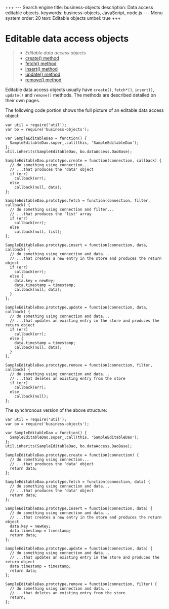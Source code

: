 +++
--- Search engine
title:        business-objects
description:  Data access editable objects.
keywords:     business-objects, JavaScript, node.js
--- Menu system
order:        20
text:         Editable objects
umbel:        true
+++

# Editable data access objects

> * _Editable data access objects_
> * [create() method](editable/create)
> * [fetch() method](editable/fetch)
> * [insert() method](editable/insert)
> * [update() method](editable/update)
> * [remove() method](editable/remove)

Editable data access objects usually have `create()`, `fetch*()`, `insert()`, `update()`
and `remove()` methods. The methods are described detailed on their own pages.

The following code portion shows the full picture of an editable data access object: 

```
var util = require('util');
var bo = require('business-objects');

var SampleEditableDao = function() {
  SampleEditableDao.super_.call(this, 'SampleEditableDao');
};
util.inherits(SampleEditableDao, bo.dataAccess.DaoBase);

SampleEditableDao.prototype.create = function(connection, callback) {
  // do something using connection...
  // ...that produces the 'data' object
  if (err)
    callback(err);
  else
    callback(null, data);
};

SampleEditableDao.prototype.fetch = function(connection, filter, callback) {
  // do something using connection and filter...
  // ...that produces the 'list' array
  if (err)
    callback(err);
  else
    callback(null, list);
};

SampleEditableDao.prototype.insert = function(connection, data, callback) {
  // do something using connection and data...
  // ...that creates a new entry in the store and produces the return object
  if (err)
    callback(err);
  else {
    data.key = newKey;
    data.timestamp = timestamp;
    callback(null, data);
  }
};

SampleEditableDao.prototype.update = function(connection, data, callback) {
  // do something using connection and data...
  // ...that updates an existing entry in the store and produces the return object
  if (err)
    callback(err);
  else {
    data.timestamp = timestamp;
    callback(null, data);
  }
};

SampleEditableDao.prototype.remove = function(connection, filter, callback) {
  // do something using connection and data...
  // ...that deletes an existing entry from the store
  if (err)
    callback(err);
  else
    callback(null);
};
```

The synchronous version of the above structure:

```
var util = require('util');
var bo = require('business-objects');

var SampleEditableDao = function() {
  SampleEditableDao.super_.call(this, 'SampleEditableDao');
};
util.inherits(SampleEditableDao, bo.dataAccess.DaoBase);

SampleEditableDao.prototype.create = function(connection) {
  // do something using connection...
  // ...that produces the 'data' object
  return data;
};

SampleEditableDao.prototype.fetch = function(connection, data) {
  // do something using connection and data...
  // ...that produces the 'data' object
  return data;
};

SampleEditableDao.prototype.insert = function(connection, data) {
  // do something using connection and data...
  // ...that creates a new entry in the store and produces the return object
  data.key = newKey;
  data.timestamp = timestamp;
  return data;
};

SampleEditableDao.prototype.update = function(connection, data) {
  // do something using connection and data...
  // ...that updates an existing entry in the store and produces the return object
  data.timestamp = timestamp;
  return data;
};

SampleEditableDao.prototype.remove = function(connection, filter) {
  // do something using connection and data...
  // ...that deletes an existing entry from the store
  return;
};
```
